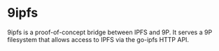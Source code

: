 9ipfs
=====

9ipfs is a proof-of-concept bridge between IPFS and 9P. It serves a 9P filesystem that allows access to IPFS via the go-ipfs HTTP API.
